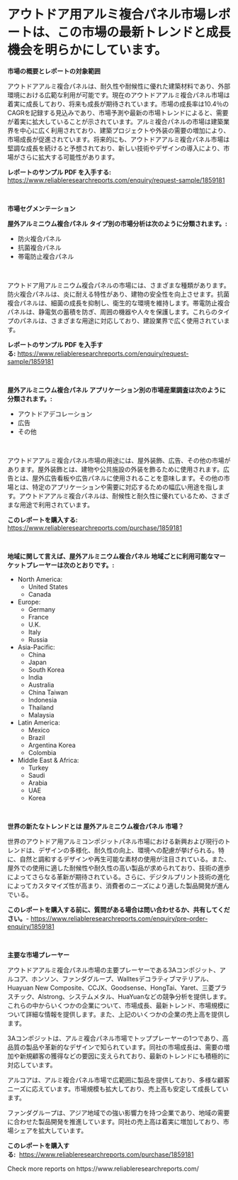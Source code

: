 <p><h1>アウトドア用アルミ複合パネル市場レポートは、この市場の最新トレンドと成長機会を明らかにしています。</h1></p><p><strong>市場の概要とレポートの対象範囲</strong></p>
<p><p>アウトドアアルミ複合パネルは、耐久性や耐候性に優れた建築材料であり、外部環境における広範な利用が可能です。現在のアウトドアアルミ複合パネル市場は着実に成長しており、将来も成長が期待されています。市場の成長率は10.4％のCAGRを記録する見込みであり、市場予測や最新の市場トレンドによると、需要が着実に拡大していることが示されています。アルミ複合パネルの市場は建築業界を中心に広く利用されており、建築プロジェクトや外装の需要の増加により、市場成長が促進されています。将来的にも、アウトドアアルミ複合パネル市場は堅調な成長を続けると予想されており、新しい技術やデザインの導入により、市場がさらに拡大する可能性があります。</p></p>
<p><strong>レポートのサンプル PDF を入手する:</strong> <a href="https://www.reliableresearchreports.com/enquiry/request-sample/1859181">https://www.reliableresearchreports.com/enquiry/request-sample/1859181</a></p>
<p>&nbsp;</p>
<p><strong>市場セグメンテーション</strong></p>
<p><strong>屋外アルミニウム複合パネル タイプ別の市場分析は次のように分類されます。:</strong></p>
<p><ul><li>防火複合パネル</li><li>抗菌複合パネル</li><li>帯電防止複合パネル</li></ul></p>
<p>&nbsp;</p>
<p><p>アウトドア用アルミニウム複合パネルの市場には、さまざまな種類があります。防火複合パネルは、炎に耐える特性があり、建物の安全性を向上させます。抗菌複合パネルは、細菌の成長を抑制し、衛生的な環境を維持します。帯電防止複合パネルは、静電気の蓄積を防ぎ、周囲の機器や人々を保護します。これらのタイプのパネルは、さまざまな用途に対応しており、建設業界で広く使用されています。</p></p>
<p><strong>レポートのサンプル PDF を入手する:</strong>&nbsp;<a href="https://www.reliableresearchreports.com/enquiry/request-sample/1859181">https://www.reliableresearchreports.com/enquiry/request-sample/1859181</a></p>
<p>&nbsp;</p>
<p><strong> 屋外アルミニウム複合パネル アプリケーション別の市場産業調査は次のように分類されます。:</strong></p>
<p><ul><li>アウトドアデコレーション</li><li>広告</li><li>その他</li></ul></p>
<p>&nbsp;</p>
<p><p>アウトドアアルミ複合パネル市場の用途には、屋外装飾、広告、その他の市場があります。屋外装飾とは、建物や公共施設の外装を飾るために使用されます。広告とは、屋外広告看板や広告パネルに使用されることを意味します。その他の市場とは、特定のアプリケーションや需要に対応するための幅広い用途を指します。アウトドアアルミ複合パネルは、耐候性と耐久性に優れているため、さまざまな用途で利用されています。</p></p>
<p><strong>このレポートを購入する:</strong>&nbsp; <a href="https://www.reliableresearchreports.com/purchase/1859181">https://www.reliableresearchreports.com/purchase/1859181</a></p>
<p>&nbsp;</p>
<p><strong>地域に関して言えば、屋外アルミニウム複合パネル 地域ごとに利用可能なマーケットプレーヤーは次のとおりです。:</strong></p>
<p><ul>
    <li>
        North America:
        <ul>
            <li>United States</li>
            <li>Canada</li>
        </ul>
    </li>
    <li>
        Europe:
        <ul>
            <li>Germany</li>
            <li>France</li>
            <li>U.K.</li>
            <li>Italy</li>
            <li>Russia</li>
        </ul>
    </li>
    <li>
        Asia-Pacific:
        <ul>
            <li>China</li>
            <li>Japan</li>
            <li>South Korea</li>
            <li>India</li>
            <li>Australia</li>
            <li>China Taiwan</li>
            <li>Indonesia</li>
            <li>Thailand</li>
            <li>Malaysia</li>
        </ul>
    </li>
    <li>
        Latin America:
        <ul>
            <li>Mexico</li>
            <li>Brazil</li>
            <li>Argentina Korea</li>
            <li>Colombia</li>
        </ul>
    </li>
    <li>
        Middle East & Africa:
        <ul>
            <li>Turkey</li>
            <li>Saudi</li>
            <li>Arabia</li>
            <li>UAE</li>
            <li>Korea</li>
        </ul>
    </li>
    </ul></p>
<p>&nbsp;</p>
<p><strong>世界の新たなトレンドとは 屋外アルミニウム複合パネル 市場？</strong></p>
<p><p>世界のアウトドア用アルミコンポジットパネル市場における新興および現行のトレンドは、デザインの多様化、耐久性の向上、環境への配慮が挙げられる。特に、自然と調和するデザインや再生可能な素材の使用が注目されている。また、屋外での使用に適した耐候性や耐久性の高い製品が求められており、技術の進歩によってさらなる革新が期待されている。さらに、デジタルプリント技術の進化によってカスタマイズ性が高まり、消費者のニーズにより適した製品開発が進んでいる。</p></p>
<p><strong>このレポートを購入する前に、質問がある場合は問い合わせるか、共有してください。</strong>- <a href="https://www.reliableresearchreports.com/enquiry/pre-order-enquiry/1859181">https://www.reliableresearchreports.com/enquiry/pre-order-enquiry/1859181</a></p>
<p>&nbsp;</p>
<p><strong>主要な市場プレーヤー</strong></p>
<p><p>アウトドアアルミ複合パネル市場の主要プレーヤーである3Aコンポジット、アルコア、ホンソン、ファンダグループ、Walltesデコラティブマテリアル、Huayuan New Composite、CCJX、Goodsense、HongTai、Yaret、三菱プラスチック、Alstrong、システムメタル、HuaYuanなどの競争分析を提供します。これらの中からいくつかの企業について、市場成長、最新トレンド、市場規模について詳細な情報を提供します。また、上記のいくつかの企業の売上高を提供します。</p><p>3Aコンポジットは、アルミ複合パネル市場でトッププレーヤーの1つであり、高品質の製品や革新的なデザインで知られています。同社の市場成長は、需要の増加や新規顧客の獲得などの要因に支えられており、最新のトレンドにも積極的に対応しています。</p><p>アルコアは、アルミ複合パネル市場で広範囲に製品を提供しており、多様な顧客ニーズに応えています。市場規模も拡大しており、売上高も安定して成長しています。</p><p>ファンダグループは、アジア地域での強い影響力を持つ企業であり、地域の需要に合わせた製品開発を推進しています。同社の売上高は着実に増加しており、市場シェアを拡大しています。</p></p>
<p><strong>このレポートを購入する:</strong>&nbsp;&nbsp;<a href="https://www.reliableresearchreports.com/purchase/1859181">https://www.reliableresearchreports.com/purchase/1859181</a></p>
<p>Check more reports on https://www.reliableresearchreports.com/</p>